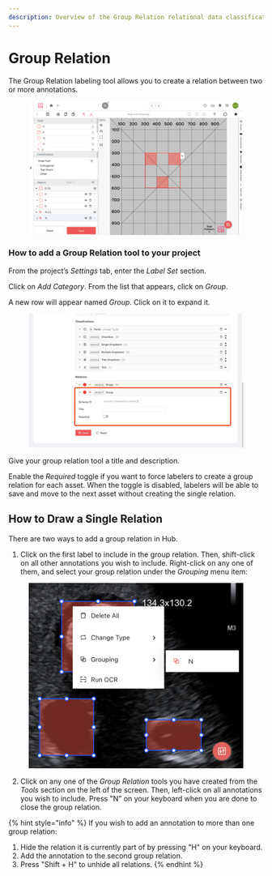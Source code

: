 ```yaml
---
description: Overview of the Group Relation relational data classification tool in Ango Hub
---
```


# Group Relation

The Group Relation labeling tool allows you to create a relation between two or more annotations.

<figure><img src="../../../.gitbook/assets/image (2) (3).png" alt=""><figcaption></figcaption></figure>

### How to add a Group Relation tool to your project <a href="#how-to-add-a-bounding-box-tool-to-your-project" id="how-to-add-a-bounding-box-tool-to-your-project"></a>

From the project’s _Settings_ tab, enter the _Label Set_ section.

Click on _Add Category_. From the list that appears, click on _Group_.

A new row will appear named _Group_. Click on it to expand it.

<figure><img src="../../../.gitbook/assets/image (1).png" alt=""><figcaption></figcaption></figure>

Give your group relation tool a title and description.

Enable the _Required_ toggle if you want to force labelers to create a group relation for each asset. When the toggle is disabled, labelers will be able to save and move to the next asset without creating the single relation.

## How to Draw a Single Relation <a href="#how-to-draw-a-bounding-box" id="how-to-draw-a-bounding-box"></a>

There are two ways to add a group relation in Hub.

1. Click on the first label to include in the group relation. Then, shift-click on all other annotations you wish to include. Right-click on any one of them, and select your group relation under the _Grouping_ menu item:

<figure><img src="../../../.gitbook/assets/image (3).png" alt=""><figcaption></figcaption></figure>

2. Click on any one of the _Group Relation_ tools you have created from the _Tools_ section on the left of the screen. Then, left-click on all annotations you wish to include. Press "N" on your keyboard when you are done to close the group relation.

{% hint style="info" %}
If you wish to add an annotation to more than one group relation:

1. Hide the relation it is currently part of by pressing "H" on your keyboard.
2. Add the annotation to the second group relation.
3. Press "Shift + H" to unhide all relations.
{% endhint %}
